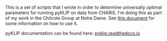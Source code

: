 This is a set of scripts that I wrote in order to determine universally optimal parameters for running pyKLIP on data from CHARIS. I'm doing this as part of my work in the Chilcote Group at Notre Dame. See [this document](https://docs.google.com/document/d/1yX0l96IZs1IxxKCRmriVSAQM3KFGF9U1-FnpJXhcLXo/edit?usp=sharing) for some information on how to use it. 

pyKLIP documentation can be found here: [pyklip.readthedocs.io](pyklip.readthedocs.io)
